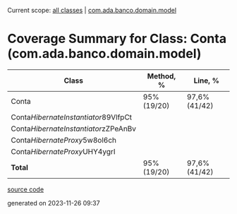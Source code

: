 Current scope: [all classes](../../index.md) | [com.ada.banco.domain.model](../index.md)

Coverage Summary for Class: Conta (com.ada.banco.domain.model)
==============================================================

| Class | Method, % | Line, % |
| --- | --- | --- |
| Conta | 95% (19/20) | 97,6% (41/42) |
| Conta$HibernateInstantiator$89VlfpCt |
| Conta$HibernateInstantiator$zZPeAnBv |
| Conta$HibernateProxy$5w8ol6ch |
| Conta$HibernateProxy$UHY4ygrI |
| **Total** | 95% (19/20) | 97,6% (41/42) |

[source code](../../../src/main/java/com/ada/banco/domain/model/Conta.java)

generated on 2023-11-26 09:37